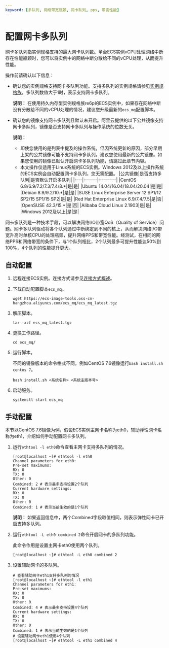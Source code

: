```yaml
---
keyword: [多队列, 网络带宽瓶颈, 网卡队列, pps, 带宽性能]
---
```


# 配置网卡多队列

网卡多队列指实例规格支持的最大网卡队列数。单台ECS实例vCPU处理网络中断存在性能瓶颈时，您可以将实例中的网络中断分散给不同的vCPU处理，从而提升性能。

操作前请确认以下信息：

-   确认您的实例规格支持网卡多队列功能。支持多队列的实例规格请参见[实例规格族](/cn.zh-CN/实例/实例规格族.md)，多队列数值大于1时，表示支持网卡多队列。

    **说明：** 在使用持久内存型实例规格族re6p的ECS实例中，如果存在网络中断没有分散给不同的vCPU处理的情况，建议您升级最新的`ecs_mq`配置脚本。

-   确认您的镜像支持网卡多队列且默认未开启。阿里云提供的以下公共镜像支持网卡多队列，镜像是否支持网卡多队列与操作系统的位数无关。

    **说明：**

    -   即使您使用的是列表中提及的操作系统，但因系统更新的原因，部分早期上架的公共镜像可能不支持网卡多队列。建议您使用最新的公共镜像。如果您使用的镜像已默认开启网卡多队列功能，请跳过此章节内容。
    -   本文操作仅适用于Linux系统的ECS实例。Windows 2012及以上操作系统的ECS实例会自动配置网卡多队列，您无需配置。
    |公共镜像|是否支持多队列|是否默认开启多队列|
    |:---|:------|:--------|
    |CentOS 6.8/6.9/7.2/7.3/7.4/8.\*|是|是|
    |Ubuntu 14.04/16.04/18.04/20.04|是|是|
    |Debian 8.9/9.2/10.\*|是|是|
    |SUSE Linux Enterprise Server 12 SP1/12 SP2/15 SP1/15 SP2|是|是|
    |Red Hat Enterprise Linux 6.9/7.4/7.5|是|否|
    |OpenSUSE 42.3/15.\*|是|否|
    |Alibaba Cloud Linux 2.1903|是|是|
    |Windows 2012及以上|是|是|


网卡多队列是一种技术手段，可以解决网络I/O带宽QoS（Quality of Service）问题。网卡多队列驱动将各个队列通过中断绑定到不同的核上，从而解决网络I/O带宽升高时单核CPU的处理瓶颈，提升网络PPS和带宽性能。经测试，在相同的网络PPS和网络带宽的条件下，与1个队列相比，2个队列最多可提升性能达50%到100%，4个队列的性能提升更大。

## 自动配置

1.  远程连接ECS实例。连接方式请参见[连接方式概述](/cn.zh-CN/实例/连接实例/连接方式概述.md)。

2.  下载自动配置脚本`ecs_mq`。

    ```
    wget https://ecs-image-tools.oss-cn-hangzhou.aliyuncs.com/ecs_mq/ecs_mq_latest.tgz
    ```

3.  解压脚本。

    ```
    tar -xzf ecs_mq_latest.tgz
    ```

4.  更换工作路径。

    ```
    cd ecs_mq/
    ```

5.  运行脚本。

    不同的镜像版本的命令格式不同，例如CentOS 7.6镜像运行`bash install.sh centos 7`。

    ```
    bash install.sh <系统名称> <系统主版本号>
    ```

6.  启动服务。

    ```
    systemctl start ecs_mq
    ```


## 手动配置

本节以CentOS 7.6镜像为例，假设ECS实例主网卡名称为eth0，辅助弹性网卡名称为eth1，介绍如何手动配置网卡多队列。

1.  运行`ethtool -l eth0`命令查看主网卡支持多队列的情况。

    ```
    [root@localhost ~]# ethtool -l eth0
    Channel parameters for eth0:
    Pre-set maximums:
    RX: 0
    TX: 0
    Other: 0
    Combined: 2 # 表示最多支持设置2个队列
    Current hardware settings:
    RX: 0
    TX: 0
    Other: 0
    Combined: 1 # 表示当前生效的是1个队列
    ```

    **说明：** 如果返回信息中，两个Combined字段取值相同，则表示弹性网卡已开启支持多队列。

2.  运行`ethtool -L eth0 combined 2`命令开启网卡的多队列功能。

    此命令作用是设置主网卡eth0使用两个队列。

    ```
    [root@localhost ~]# ethtool -L eth0 combined 2
    ```

3.  设置辅助网卡的多队列。

    ```
    # 查看辅助网卡eth1支持多队列的情况
    [root@localhost ~]# ethtool -l eth1
    Channel parameters for eth1:
    Pre-set maximums:
    RX: 0
    TX: 0
    Other: 0
    Combined: 4 # 表示最多支持设置4个队列
    Current hardware settings:
    RX: 0
    TX: 0
    Other: 0
    Combined: 1 # 表示当前生效的是1个队列
    # 设置辅助网卡eth1使用4个队列
    [root@localhost ~]# ethtool -L eth1 combined 4
    ```


